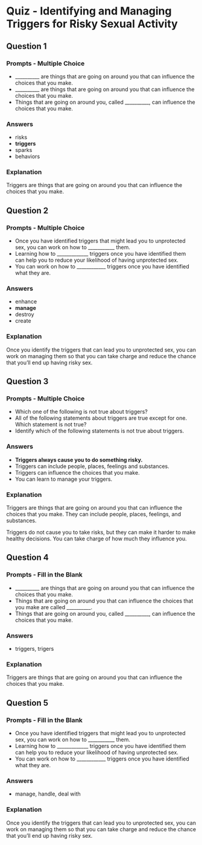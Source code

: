 # Quiz - Identifying and Managing Triggers for Risky Sexual Activity

## Question 1

### Prompts - Multiple Choice
+ __________ are things that are going on around you that can influence the choices that you make.
+ __________ are things that are going on around you that can influence the choices that you make.
+ Things that are going on around you, called __________, can influence the choices that you make.

### Answers
+ risks
+ __triggers__
+ sparks
+ behaviors

### Explanation
Triggers are things that are going on around you that can influence the choices that you make.

## Question 2

### Prompts - Multiple Choice
+ Once you have identified triggers that might lead you to unprotected sex, you can work on how to ___________ them.
+ Learning how to _____________ triggers once you have identified them can help you to reduce your likelihood of having unprotected sex.
+ You can work on how to ____________ triggers once you have identified what they are.

### Answers
+ enhance
+ __manage__
+ destroy
+ create

### Explanation
Once you identify the triggers that can lead you to unprotected sex, you can work on managing them so that you can take charge and reduce the chance that you’ll end up having risky sex.

## Question 3

### Prompts - Multiple Choice
+ Which one of the following is not true about triggers?
+ All of the following statements about triggers are true except for one. Which statement is not true?
+ Identify which of the following statements is not true about triggers.

### Answers
+ __Triggers always cause you to do something risky.__
+ Triggers can include people, places, feelings and substances.
+ Triggers can influence the choices that you make.
+ You can learn to manage your triggers.

### Explanation
Triggers are things that are going on around you that can influence the choices that you make. They can include people, places, feelings, and substances.

Triggers do not cause you to take risks, but they can make it harder to make healthy decisions. You can take charge of how much they influence you.

## Question 4

### Prompts - Fill in the Blank
+ __________ are things that are going on around you that can influence the choices that you make.
+ Things that are going on around you that can influence the choices that you make are called __________.
+ Things that are going on around you, called __________, can influence the choices that you make.

### Answers
+ triggers, trigers

### Explanation
Triggers are things that are going on around you that can influence the choices that you make.

## Question 5

### Prompts - Fill in the Blank
+ Once you have identified triggers that might lead you to unprotected sex, you can work on how to ___________ them.
+ Learning how to _____________ triggers once you have identified them can help you to reduce your likelihood of having unprotected sex.
+ You can work on how to ____________ triggers once you have identified what they are.

### Answers
+ manage, handle, deal with

### Explanation
Once you identify the triggers that can lead you to unprotected sex, you can work on managing them so that you can take charge and reduce the chance that you’ll end up having risky sex.

